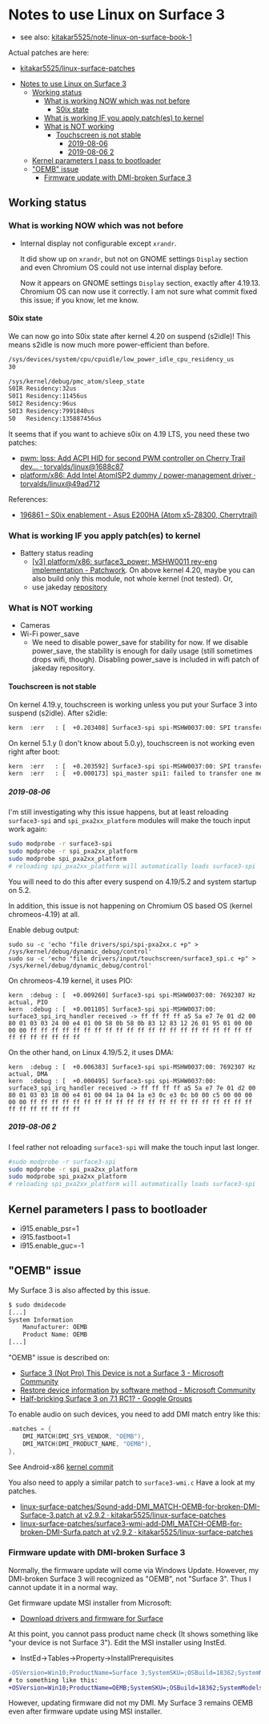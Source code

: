 # Notes to use Linux on Surface 3

- see also: [kitakar5525/note-linux-on-surface-book-1](https://github.com/kitakar5525/note-linux-on-surface-book-1#kernel-parameters-i-pass-to-bootloader)

Actual patches are here:
- [kitakar5525/linux-surface-patches](https://github.com/kitakar5525/linux-surface-patches)

<!-- TOC -->

- [Notes to use Linux on Surface 3](#notes-to-use-linux-on-surface-3)
    - [Working status](#working-status)
        - [What is working NOW which was not before](#what-is-working-now-which-was-not-before)
            - [S0ix state](#s0ix-state)
        - [What is working IF you apply patch(es) to kernel](#what-is-working-if-you-apply-patches-to-kernel)
        - [What is NOT working](#what-is-not-working)
            - [Touchscreen is not stable](#touchscreen-is-not-stable)
                - [2019-08-06](#2019-08-06)
                - [2019-08-06 2](#2019-08-06-2)
    - [Kernel parameters I pass to bootloader](#kernel-parameters-i-pass-to-bootloader)
    - ["OEMB" issue](#oemb-issue)
        - [Firmware update with DMI-broken Surface 3](#firmware-update-with-dmi-broken-surface-3)

<!-- /TOC -->

## Working status

### What is working NOW which was not before

- Internal display not configurable except `xrandr`.

  It did show up on `xrandr`, but not on GNOME settings `Display` section and even Chromium OS could not use internal display before.

  Now it appears on GNOME settings `Display` section, exactly after 4.19.13. Chromium OS can now use it correctly. I am not sure what commit fixed this issue; if you know, let me know.

#### S0ix state

We can now go into S0ix state after kernel 4.20 on suspend (s2idle)!
This means s2idle is now much more power-efficient than before.
```bash
/sys/devices/system/cpu/cpuidle/low_power_idle_cpu_residency_us
30

/sys/kernel/debug/pmc_atom/sleep_state
S0IR Residency:32us
S0I1 Residency:11456us
S0I2 Residency:96us
S0I3 Residency:7991840us
S0   Residency:135887456us
```

It seems that if you want to achieve s0ix on 4.19 LTS, you need these two patches:
- [pwm: lpss: Add ACPI HID for second PWM controller on Cherry Trail dev… · torvalds/linux@1688c87](https://github.com/torvalds/linux/commit/1688c8717118f37191d824862a006c8373d261de)
- [platform/x86: Add Intel AtomISP2 dummy / power-management driver · torvalds/linux@49ad712](https://github.com/torvalds/linux/commit/49ad712afa88c502831d37f7089d98eac441fb80)

References:
- [196861 – S0ix enablement - Asus E200HA (Atom x5-Z8300, Cherrytrail)](https://bugzilla.kernel.org/show_bug.cgi?id=196861#c8)

### What is working IF you apply patch(es) to kernel
- Battery status reading
  - [[v3] platform/x86: surface3_power: MSHW0011 rev-eng implementation - Patchwork](https://patchwork.kernel.org/patch/10584079/). On above kernel 4.20, maybe you can also build only this module, not whole kernel (not tested). Or, 
  - use jakeday [repository](https://github.com/jakeday/linux-surface)

### What is NOT working

- Cameras
- Wi-Fi power_save
  - We need to disable power_save for stability for now. If we disable power_save, the stability is enough for daily usage (still sometimes drops wifi, though). Disabling power_save is included in wifi patch of jakeday repository.

#### Touchscreen is not stable

On kernel 4.19.y, touchscreen is working unless you put your Surface 3 into suspend (s2idle).
After s2idle:
```bash
kern  :err   : [  +0.203408] Surface3-spi spi-MSHW0037:00: SPI transfer timed out
```

On kernel 5.1.y (I don't know about 5.0.y), touchscreen is not working even right after boot:
```bash
kern  :err   : [  +0.203592] Surface3-spi spi-MSHW0037:00: SPI transfer timed out
kern  :err   : [  +0.000173] spi_master spi1: failed to transfer one message from queue
```

##### 2019-08-06
I'm still investigating why this issue happens, but at least reloading `surface3-spi` and `spi_pxa2xx_platform` modules will make the touch input work again:
```bash
sudo modprobe -r surface3-spi
sudo mpdprobe -r spi_pxa2xx_platform
sudo modprobe spi_pxa2xx_platform
# reloading spi_pxa2xx_platform will automatically loads surface3-spi
```

You will need to do this after every suspend on 4.19/5.2 and system startup on 5.2.

In addition, this issue is not happening on Chromium OS based OS (kernel chromeos-4.19) at all.

Enable debug output:
```
sudo su -c 'echo "file drivers/spi/spi-pxa2xx.c +p" > /sys/kernel/debug/dynamic_debug/control'
sudo su -c 'echo "file drivers/input/touchscreen/surface3_spi.c +p" > /sys/kernel/debug/dynamic_debug/control'
```

On chromeos-4.19 kernel, it uses PIO:
```
kern  :debug : [  +0.009260] Surface3-spi spi-MSHW0037:00: 7692307 Hz actual, PIO
kern  :debug : [  +0.001105] Surface3-spi spi-MSHW0037:00: surface3_spi_irq_handler received -> ff ff ff ff a5 5a e7 7e 01 d2 00 80 01 03 03 24 00 e4 01 00 58 0b 58 0b 83 12 83 12 26 01 95 01 00 00 00 00 ff ff ff ff ff ff ff ff ff ff ff ff ff ff ff ff ff ff ff ff ff ff ff ff ff ff ff ff
```

On the other hand, on Linux 4.19/5.2, it uses DMA:
```
kern  :debug : [  +0.006383] Surface3-spi spi-MSHW0037:00: 7692307 Hz actual, DMA
kern  :debug : [  +0.000495] Surface3-spi spi-MSHW0037:00: surface3_spi_irq_handler received -> ff ff ff ff a5 5a e7 7e 01 d2 00 80 01 03 03 18 00 e4 01 00 04 1a 04 1a e3 0c e3 0c b0 00 c5 00 00 00 00 00 ff ff ff ff ff ff ff ff ff ff ff ff ff ff ff ff ff ff ff ff ff ff ff ff ff ff ff ff
```

##### 2019-08-06 2
I feel rather not reloading `surface3-spi` will make the touch input last longer.
```bash
#sudo modprobe -r surface3-spi
sudo mpdprobe -r spi_pxa2xx_platform
sudo modprobe spi_pxa2xx_platform
# reloading spi_pxa2xx_platform will automatically loads surface3-spi
```

## Kernel parameters I pass to bootloader
  - i915.enable_psr=1
  - i915.fastboot=1
  - i915.enable_guc=-1

## "OEMB" issue

My Surface 3 is also affected by this issue.
```bash
$ sudo dmidecode
[...]
System Information
	Manufacturer: OEMB
	Product Name: OEMB
[...]
```

"OEMB" issue is described on:
- [Surface 3 (Not Pro) This Device is not a Surface 3 - Microsoft Community](https://answers.microsoft.com/en-us/surface/forum/all/surface-3-not-pro-this-device-is-not-a-surface-3/033edd29-feeb-42c8-8f98-6d4eb08411c7)
- [Restore device information by software method - Microsoft Community](https://answers.microsoft.com/en-us/surface/forum/all/restore-device-information-by-software-method/ebf48589-71ca-4e6c-bd15-a84501de52b9)
- [Half-bricking Surface 3 on 7.1 RC1? - Google Groups](https://groups.google.com/forum/#!topic/android-x86/z6GDuvV2oWk)

To enable audio on such devices, you need to add DMI match entry like this:
```c
.matches = {
    DMI_MATCH(DMI_SYS_VENDOR, "OEMB"),
    DMI_MATCH(DMI_PRODUCT_NAME, "OEMB"),
},
```

See Android-x86 [kernel commit](https://ja.osdn.net/projects/android-x86/scm/git/kernel/commits/fbd728231014aa2567621564436a3065a702f60a)

You also need to apply a similar patch to `surface3-wmi.c`
Have a look at my patches.
- [linux-surface-patches/Sound-add-DMI_MATCH-OEMB-for-broken-DMI-Surface-3.patch at v2.9.2 · kitakar5525/linux-surface-patches](https://github.com/kitakar5525/linux-surface-patches/blob/v2.9.2/patch-5.2/5525-Surface_3-DMI-OEMB/Sound-add-DMI_MATCH-OEMB-for-broken-DMI-Surface-3.patch)
- [linux-surface-patches/surface3-wmi-add-DMI_MATCH-OEMB-for-broken-DMI-Surfa.patch at v2.9.2 · kitakar5525/linux-surface-patches](https://github.com/kitakar5525/linux-surface-patches/blob/v2.9.2/patch-5.2/5525-Surface_3-DMI-OEMB/surface3-wmi-add-DMI_MATCH-OEMB-for-broken-DMI-Surfa.patch)

### Firmware update with DMI-broken Surface 3

Normally, the firmware update will come via Windows Update. However, my DMI-broken Surface 3 will recognized as "OEMB", not "Surface 3". Thus I cannot update it in a normal way.

Get firmware update MSI installer from Microsoft:
- [Download drivers and firmware for Surface](https://support.microsoft.com/en-us/help/4023482/surface-download-drivers-and-firmware-for-surface)

At this point, you cannot pass product name check (It shows something like "your device is not Surface 3"). Edit the MSI installer using InstEd.

- InstEd->Tables->Property->InstallPrerequisites

```diff
-OSVersion=Win10;ProductName=Surface 3;SystemSKU=;OSBuild=18362;SystemModels=;SystemSKUs=Surface_3_ROW;PreventBitLockerNoSecureBoot=0
# to something like this:
+OSVersion=Win10;ProductName=OEMB;SystemSKU=;OSBuild=18362;SystemModels=;SystemSKUs=;PreventBitLockerNoSecureBoot=0
```

However, updating firmware did not my DMI. My Surface 3 remains OEMB even after firmware update using MSI installer.
